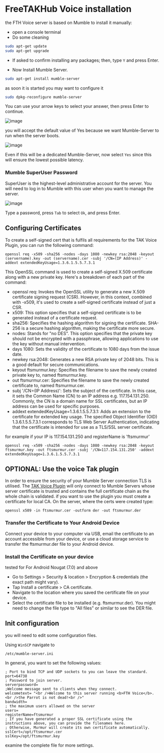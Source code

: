 
# FreeTAKHub Voice installation

the FTH Voice server is based on Mumble
to install it manually:
* open a console terminal
* Do some cleaning
```bash
sudo apt-get update
sudo apt-get upgrade
```
* If asked to confirm installing any packages; then, type `Y` and press Enter.

* Now Install Mumble Server.
```bash
sudo apt-get install mumble-server
```

as soon it is started you may want to configure it
```bash
sudo dpkg-reconfigure mumble-server
```

You can use your arrow keys to select your answer, then press Enter to continue.

![image](https://user-images.githubusercontent.com/60719165/159131852-ebda53e1-1ed8-4f3f-bacd-b60ed7ed2664.png)

you will accept the default value of Yes because we want Mumble-Server to run when the server boots.

![image](https://user-images.githubusercontent.com/60719165/159131856-e7510b41-bfdd-43ba-ad5a-efe89fbd3d4d.png)

Even if this will be a dedicated Mumble-Server,
now select `Yes` since this will ensure the lowest possible latency.

### Mumble SuperUser Password
SuperUser is the highest-level administrative account for the server. 
You will need to log in to Mumble with this user when you want to manage the server.

![image](https://user-images.githubusercontent.com/60719165/159131862-e9dc9b27-9974-4fd4-8db9-0c97cad064db.png)

Type a password, press `Tab` to select `Ok`, and press Enter.

## Configuring Certificates

To create a self-signed cert that is fulfils all requirements for the TAK Voice Plugin, you can run the following command:
```
openssl req -x509 -sha256 -nodes -days 1080 -newkey rsa:2048 -keyout (servername).key -out (servername).cer -subj '/CN=(IP Address)' -addext extendedKeyUsage=1.3.6.1.5.5.7.3.1
```
This OpenSSL command is used to create a self-signed X.509 certificate along with a new private key. Here's a breakdown of each part of the command:

* openssl req: Invokes the OpenSSL utility to generate a new X.509 certificate signing request (CSR). However, in this context, combined with -x509, it's used to create a self-signed certificate instead of just a CSR.
* x509: This option specifies that a self-signed certificate is to be generated instead of a certificate request.
* sha256: Specifies the hashing algorithm for signing the certificate. SHA-256 is a secure hashing algorithm, making the certificate more secure.
* nodes: Stands for "no DES". This option specifies that the private key should not be encrypted with a passphrase, allowing applications to use the key without manual intervention.
* days 1080: Sets the validity of the certificate to 1080 days from the issue date.
* newkey rsa:2048: Generates a new RSA private key of 2048 bits. This is a good default for secure communications.
* keyout ftsmurmur.key: Specifies the filename to save the newly created private key to, named ftsmurmur.key.
* out ftsmurmur.cer: Specifies the filename to save the newly created certificate to, named ftsmurmur.cer.
* subj '/CN=(IP Address)': Sets the subject of the certificate. In this case, it sets the Common Name (CN) to an IP address e.g. 117.154.131.250. Commonly, the CN is a domain name for SSL certificates, but an IP address can be used for specific purposes.
* addext extendedKeyUsage=1.3.6.1.5.5.7.3.1: Adds an extension to the certificate for extended key usage. The specified Object Identifier (OID) 1.3.6.1.5.5.7.3.1 corresponds to TLS Web Server Authentication, indicating that the certificate is intended for use as a TLS/SSL server certificate.

for example if your IP is 117.154.131.250 and registerName is 'ftsmurmur'
```
openssl req -x509 -sha256 -nodes -days 1080 -newkey rsa:2048 -keyout ftsmurmur.key -out ftsmurmur.cer -subj '/CN=117.154.131.250' -addext extendedKeyUsage=1.3.6.1.5.5.7.3.1
```

## OPTIONAL: Use the voice Tak plugin
In order to ensure the security of your Mumble Server connection TLS is utilised.
The [TAK Voice Plugin](https://play.google.com/store/apps/details?id=com.atakmap.android.gbr.vx.plugin&hl=en_US&gl=US) will only connect to Mumble Servers whose server certificate is trusted and contains the full certificate chain as the whole chain is validated.
if you want to use the plugin you must create a certificate for local CA.
On the server, where the certs were created type:
```
openssl x509 -in ftsmurmur.cer -outform der -out ftsmurmur.der
```
### Transfer the Certificate to Your Android Device
Connect your device to your computer via USB, email the certificate to an account accessible from your device, or use a cloud storage service to transfer the ftsmurmur.der file to your Android device.

### Install the Certificate on your device
tested for For Android Nougat (7.0) and above

* Go to Settings > Security & location > Encryption & credentials (the exact path might vary).
* Tap Install a certificate > CA certificate.
* Navigate to the location where you saved the certificate file on your device.
* Select the certificate file to be installed (e.g. ftsmurmur.der). You might need to change the file type to "All files" or similar to see the DER file.


## Init configuration
you will need to edit some configuration files.

Using `WinSCP` navigate to 
```text
/etc/mumble-server.ini
```

In general, you want to set the following values:
```text
; Port to bind TCP and UDP sockets to you can leave the standard.
port=64738
; Password to join server.
serverpassword=
;Welcome message sent to clients when they connect.
welcometext= "<br />Welcome to this server running <b>FTH Voice</b>.<br />the Parrot is not dead!<br />"
bandwidth=
; the maximum users allowed on the server
users=
registerName=ftsmurmur
; If you have generated a proper SSL certificate using the instructions above, you can provide the filenames here.
; Otherwise, Murmur will create its own certificate automatically.
sslCert=/opt/ftsmurmur.cer
sslKey=/opt/ftsmurmur.key
```
examine the complete file for more settings.
